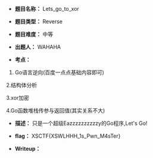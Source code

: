 * **题目名称：** Lets_go_to_xor

* **题目类型：** Reverse

* **题目难度：** 中等

* **出题人：** WAHAHA

* **考点：**  

1. Go语言逆向(百度一点点基础内容即可)

2.结构体分析

3.xor加密

4.Go函数堆栈传参与返回值(其实关系不大)

* **描述：** 只是一个超级Eazzzzzzzzzzy的Go程序,Let's Go!

* **flag：** XSCTF{XSWLHHH_1s_Pwn_M4sTer}

* **Writeup：** 
